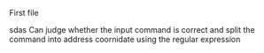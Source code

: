 First file

sdas
Can judge whether the input command is correct and split the command into address coornidate using the regular expression
